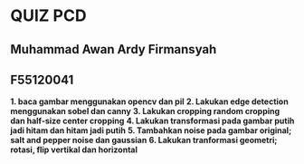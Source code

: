 # QUIZ PCD

## Muhammad Awan Ardy Firmansyah

## F55120041

**1. baca gambar menggunakan opencv dan pil**
**2. Lakukan edge detection menggunakan sobel dan canny**
**3. Lakukan cropping random cropping dan half-size center cropping**
**4. Lakukan transformasi pada gambar putih jadi hitam dan hitam jadi putih**
**5. Tambahkan noise pada gambar original; salt and pepper noise dan gaussian**
**6. Lakukan tranformasi geometri; rotasi, flip vertikal dan horizontal**
